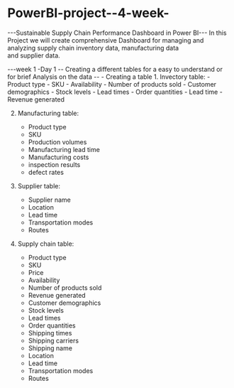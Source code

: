 # PowerBI-project--4-week-
  ---Sustainable Supply Chain Performance Dashboard in Power BI---
 In this Project we will create comprehensive Dashboard for managing and analyzing supply chain inventory data, manufacturing data and supplier data.

---week 1 -Day 1 
    -- Creating a different tables for a easy to understand or for brief Analysis on the data --
    - Creating a table 
    1. Invectory table:
       - Product type
       - SKU
       - Availability
       - Number of products sold
       - Customer demographics
       - Stock levels
       - Lead times
       - Order quantities
       - Lead time
       - Revenue generated
      
   2. Manufacturing table:
       - Product type
       - SKU
       - Production volumes
       - Manufacturing lead time
       - Manufacturing costs
       - inspection results
       - defect rates

   3. Supplier table:
       - Supplier name
       - Location
       - Lead time
       - Transportation modes
       - Routes
    
   4. Supply chain table:
       - Product type
       - SKU
       - Price
       - Availability
       - Number of products sold
       - Revenue generated
       - Customer demographics
       - Stock levels
       - Lead times
       - Order quantities
       - Shipping times
       - Shipping carriers
       - Shipping name
       - Location
       - Lead time
       - Transportation modes
       - Routes
      
